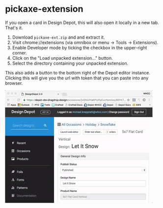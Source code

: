 # pickaxe-extension
If you open a card in Design Depot, this will also open it locally in a new tab. That's it.

1. Download `pickaxe-ext.zip` and and extract it.
2. Visit chrome://extensions (via omnibox or menu -> Tools -> Extensions).
3. Enable Developer mode by ticking the checkbox in the upper-right corner.
4. Click on the "Load unpacked extension..." button.
5. Select the directory containing your unpacked extension.

This also adds a button to the bottom right of the Depot editor instance. Clicking this will give you the url with token that you can paste into any browser.

![pickaxe button demo](https://raw.githubusercontent.com/mknepprath/pickaxe-extension/master/button-demo.gif)
